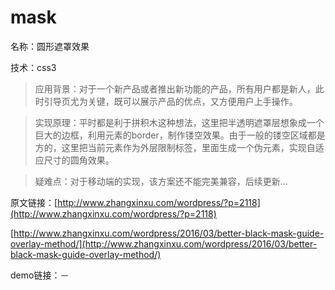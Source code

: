 # mask
名称：圆形遮罩效果

技术：css3

>应用背景：对于一个新产品或者推出新功能的产品，所有用户都是新人，此时引导页尤为关键，既可以展示产品的优点，又方便用户上手操作。

>实现原理：平时都是利于拼积木这种想法，这里把半透明遮罩层想象成一个巨大的边框，利用元素的border，制作镂空效果。由于一般的镂空区域都是方的，这里把当前元素作为外层限制标签，里面生成一个伪元素，实现自适应尺寸的圆角效果。

>疑难点：对于移动端的实现，该方案还不能完美兼容，后续更新...

原文链接：[http://www.zhangxinxu.com/wordpress/?p=2118](http://www.zhangxinxu.com/wordpress/?p=2118)

[http://www.zhangxinxu.com/wordpress/2016/03/better-black-mask-guide-overlay-method/](http://www.zhangxinxu.com/wordpress/2016/03/better-black-mask-guide-overlay-method/)

demo链接：－
